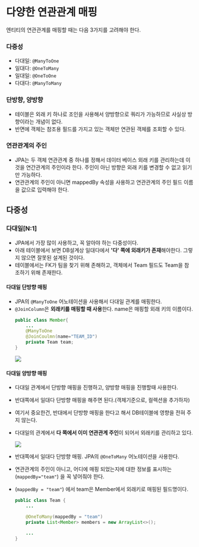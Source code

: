 # 다양한 연관관계 매핑
엔티티의 연관관계를 매핑할 때는 다음 3가지를 고려해야 한다.

### 다중성
- 다대일: `@ManyToOne`
- 일대다: `@OneToMany`
- 일대일: `@OneToOne`
- 다대다: `@ManyToMany`

### 단방향, 양방향
- 테이블은 외래 키 하나로 조인을 사용해서 양방향으로 쿼리가 가능하므로 사실상 방향이라는 개념이 없다.
- 반면에 객체는 참조용 필드를 가지고 있는 객체만 연관된 객체를 조회할 수 있다.

### 연관관계의 주인
- JPA는 두 객체 연관관계 중 하나를 정해서 데이터 베이스 외래 키를 관리하는데 이것을 연간관계의 주인이라 한다. 주인이 아닌 방향은 외래 키를 변경할 수 없고 읽기만 가능하다.
- 연관관계의 주인이 아니면 mappedBy 속성을 사용하고 연관관계의 주인 필드 이름을 값으로 입력해야 한다.

## 다중성
### 다대일[N:1]
- JPA에서 가장 많이 사용하고, 꼭 알아야 하는 다중성이다. 
- 아래 테이블에서 보면 DB설계상 일대다에서 **'다' 쪽에 외래키가 존재**해야한다. 그렇지 않으면 잘못된 설계된 것이다.
- 테이블에서는 FK가 팀을 찾기 위해 존해하고, 객체에서 Team 필드도 Team을 참조하기 위해 존재한다.

#### 다대일 단방향 매핑
- JPA의 `@ManyToOne` 어노테이션을 사용해서 다대일 관계를 매핑한다.
- `@JoinColumn`은 **외래키를 매핑할 때 사용**한다. name은 매핑할 외래 키의 이름이다.
    ```java
    public class Member{
        ...
        @ManyToOne
        @JoinCoulmn(name="TEAM_ID")
        private Team team;
    }
    ```
    <img src="https://user-images.githubusercontent.com/39195377/97150589-b21fa280-17b1-11eb-9128-a9c2abad86eb.PNG">

#### 다대일 양방향 매핑
- 다대일 관계에서 단방향 매핑을 진행하고, 양방향 매핑을 진행할때 사용한다.
- 반대쪽에서 일대다 단방향 매핑을 해주면 된다.(객체기준으로, 컬렉션을 추가하자)
- 여기서 중요한건, 반대에서 단방향 매핑을 한다고 해서 DB테이블에 영향을 전혀 주지 않는다.
- 다대일의 관계에서 **다 쪽에서 이미 연관관계 주인**이 되어서 외래키를 관리하고 있다.

    <img src="https://user-images.githubusercontent.com/39195377/97150625-bcda3780-17b1-11eb-81ca-ef9fe1561def.PNG">
  
- 반대쪽에서 일대다 단방향 매핑. JPA의 `@OneToMany` 어노테이션을 사용한다. 
- 연관관계의 주인이 아니고, 어디에 매핑 되었는지에 대한 정보를 표시하는 (`mappedBy="team"`) 을 꼭 넣어줘야 한다.
- (`mappedBy = "team"`) 에서 team은 Member에서 외래키로 매핑된 필드명이다.
    ```java
    public class Team {
        ...
    
        @OneToMany(mappedBy = "team")
        private List<Member> members = new ArrayList<>();
    
        ...
    }
    ```


